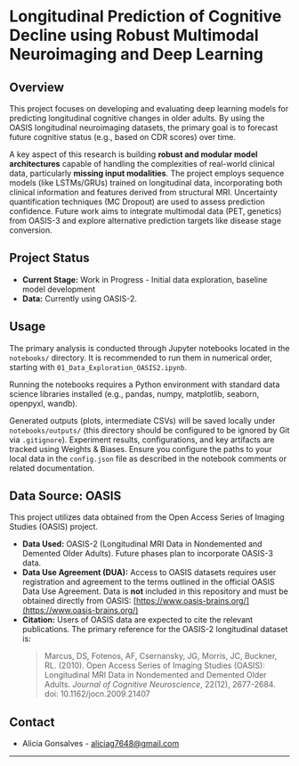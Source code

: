 # Longitudinal Prediction of Cognitive Decline using Robust Multimodal Neuroimaging and Deep Learning

## Overview

This project focuses on developing and evaluating deep learning models for predicting longitudinal cognitive changes in older adults. By using the OASIS longitudinal neuroimaging datasets, the primary goal is to forecast future cognitive status (e.g., based on CDR scores) over time.

A key aspect of this research is building **robust and modular model architectures** capable of handling the complexities of real-world clinical data, particularly **missing input modalities**. The project employs sequence models (like LSTMs/GRUs) trained on longitudinal data, incorporating both clinical information and features derived from structural MRI. Uncertainty quantification techniques (MC Dropout) are used to assess prediction confidence. Future work aims to integrate multimodal data (PET, genetics) from OASIS-3 and explore alternative prediction targets like disease stage conversion.


## Project Status

* **Current Stage:** Work in Progress - Initial data exploration, baseline model development
* **Data:** Currently using OASIS-2.

## Usage

The primary analysis is conducted through Jupyter notebooks located in the `notebooks/` directory. It is recommended to run them in numerical order, starting with `01_Data_Exploration_OASIS2.ipynb`.

Running the notebooks requires a Python environment with standard data science libraries installed (e.g., pandas, numpy, matplotlib, seaborn, openpyxl, wandb).

Generated outputs (plots, intermediate CSVs) will be saved locally under `notebooks/outputs/` (this directory should be configured to be ignored by Git via `.gitignore`). Experiment results, configurations, and key artifacts are tracked using Weights & Biases. Ensure you configure the paths to your local data in the `config.json` file as described in the notebook comments or related documentation.

## Data Source: OASIS

This project utilizes data obtained from the Open Access Series of Imaging Studies (OASIS) project.

* **Data Used:** OASIS-2 (Longitudinal MRI Data in Nondemented and Demented Older Adults). Future phases plan to incorporate OASIS-3 data.
* **Data Use Agreement (DUA):** Access to OASIS datasets requires user registration and agreement to the terms outlined in the official OASIS Data Use Agreement. Data is **not** included in this repository and must be obtained directly from OASIS: [https://www.oasis-brains.org/](https://www.oasis-brains.org/)
* **Citation:** Users of OASIS data are expected to cite the relevant publications. The primary reference for the OASIS-2 longitudinal dataset is:
    > Marcus, DS, Fotenos, AF, Csernansky, JG, Morris, JC, Buckner, RL. (2010). Open Access Series of Imaging Studies (OASIS): Longitudinal MRI Data in Nondemented and Demented Older Adults. *Journal of Cognitive Neuroscience*, 22(12), 2677-2684. doi: 10.1162/jocn.2009.21407

## Contact

* Alicia Gonsalves - aliciag7648@gmail.com

---